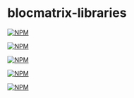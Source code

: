 # blocmatrix-libraries

[![NPM](https://nodei.co/npm/blocmatrix-lib.png)](https://nodei.co/npm/blocmatrix-lib/)

[![NPM](https://nodei.co/npm/blocmatrix-address-codec.png)](https://nodei.co/npm/blocmatrix-address-codec/)

[![NPM](https://nodei.co/npm/blocmatrix-binary-codec.png)](https://nodei.co/npm/blocmatrix-binary-codec/)

[![NPM](https://nodei.co/npm/blocmatrix-keypairs.png)](https://nodei.co/npm/blocmatrix-keypairs/)

[![NPM](https://nodei.co/npm/blocmatrix-lib-transactionparser.png)](https://nodei.co/npm/blocmatrix-lib-transactionparser/)